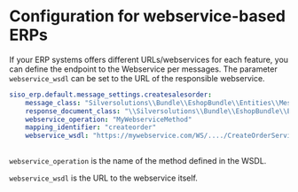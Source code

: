 # Configuration for webservice-based ERPs

If your ERP systems offers different URLs/webservices for each feature,
you can define the endpoint to the Webservice per messages.
The parameter `webservice_wsdl` can be set to the URL of the responsible webservice.  

``` yaml
siso_erp.default.message_settings.createsalesorder:
    message_class: "Silversolutions\\Bundle\\EshopBundle\\Entities\\Messages\\CreateSalesOrderMessage"
    response_document_class: "\\Silversolutions\\Bundle\\EshopBundle\\Entities\\Messages\\Document\\OrderResponse"
    webservice_operation: "MyWebserviceMethod"
    mapping_identifier: "createorder"
    webservice_wsdl: "https://mywebservice.com/WS/..../CreateOrderServices"
        
```

`webservice_operation` is the name of the method defined in the WSDL.

`webservice_wsdl` is the URL to the webservice itself.

